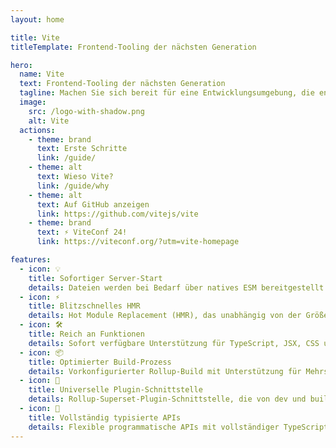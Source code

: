 ```yaml
---
layout: home

title: Vite
titleTemplate: Frontend-Tooling der nächsten Generation

hero:
  name: Vite
  text: Frontend-Tooling der nächsten Generation
  tagline: Machen Sie sich bereit für eine Entwicklungsumgebung, die endlich mit Ihnen Schritt halten kann.
  image:
    src: /logo-with-shadow.png
    alt: Vite
  actions:
    - theme: brand
      text: Erste Schritte
      link: /guide/
    - theme: alt
      text: Wieso Vite?
      link: /guide/why
    - theme: alt
      text: Auf GitHub anzeigen
      link: https://github.com/vitejs/vite
    - theme: brand
      text: ⚡ ViteConf 24!
      link: https://viteconf.org/?utm=vite-homepage

features:
  - icon: 💡
    title: Sofortiger Server-Start
    details: Dateien werden bei Bedarf über natives ESM bereitgestellt - kein Bundling erforderlich!
  - icon: ⚡️
    title: Blitzschnelles HMR
    details: Hot Module Replacement (HMR), das unabhängig von der Größe der Anwendung schnell bleibt.
  - icon: 🛠️
    title: Reich an Funktionen
    details: Sofort verfügbare Unterstützung für TypeScript, JSX, CSS und mehr.
  - icon: 📦
    title: Optimierter Build-Prozess
    details: Vorkonfigurierter Rollup-Build mit Unterstützung für Mehrseiten- und Bibliotheksmodus.
  - icon: 🔩
    title: Universelle Plugin-Schnittstelle
    details: Rollup-Superset-Plugin-Schnittstelle, die von dev und build gemeinsam genutzt wird.
  - icon: 🔑
    title: Vollständig typisierte APIs
    details: Flexible programmatische APIs mit vollständiger TypeScript-Typisierung.
---
```


<script setup>
import { onMounted } from 'vue'

onMounted(() => {
  const urlParams = new URLSearchParams(window.location.search)
  if (urlParams.get('uwu') != null) {
    const img = document.querySelector('.VPHero .VPImage.image-src')
    img.src = '/logo-uwu.png'
    img.alt = 'Vite Kawaii Logo by @icarusgkx'
  }
})
</script>
